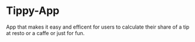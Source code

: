 # Tippy-App
App that makes it easy and efficent for users to calculate their share of a tip at resto or a caffe or just for fun.
